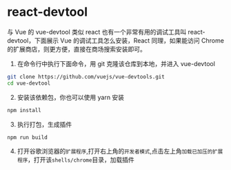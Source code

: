 # react-devtool

与 Vue 的 vue-devtool 类似 react 也有一个非常有用的调试工具叫 react-devtool，下面展示 Vue 的调试工具怎么安装，React 同理，如果能访问 Chrome 的扩展商店，则更方便，直接在商场搜索安装即可。

1. 在命令行中执行下面命令，用 git 克隆该仓库到本地，并进入 vue-devtool 
```bash
git clone https://github.com/vuejs/vue-devtools.git
cd vue-devtool
```
2. 安装该依赖包，你也可以使用 yarn 安装

```bash
npm install 
```

3. 执行打包，生成插件
```bash
npm run build
```

4. 打开谷歌浏览器的`扩展程序`,打开右上角的`开发者模式`,点击左上角`加载已加压的扩展程序`，打开该`shells/chrome`目录，加载插件